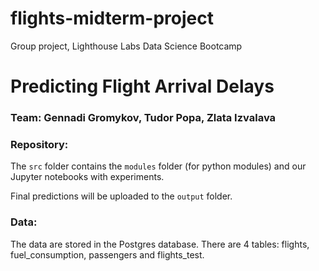 # flights-midterm-project
Group project, Lighthouse Labs Data Science Bootcamp

# Predicting Flight Arrival Delays

### Team: Gennadi Gromykov, Tudor Popa, Zlata Izvalava

### Repository:

The `src` folder contains the `modules` folder (for python modules) and our Jupyter notebooks with experiments.

Final predictions will be uploaded to the `output` folder.

### Data: 

The data are stored in the Postgres database. There are 4 tables: flights, fuel_consumption, passengers and flights_test.
